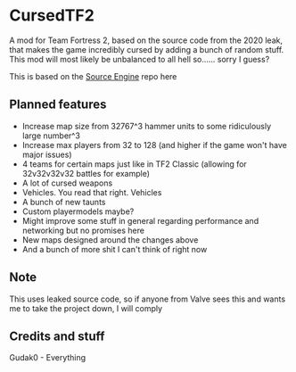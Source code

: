 # CursedTF2
A mod for Team Fortress 2, based on the source code from the 2020 leak, that makes the game incredibly cursed by adding a bunch of random stuff.
This mod will most likely be unbalanced to all hell so...... sorry I guess?

This is based on the [Source Engine](https://github.com/nillerusr/source-engine) repo here

## Planned features
- Increase map size from 32767^3 hammer units to some ridiculously large number^3
- Increase max players from 32 to 128 (and higher if the game won't have major issues)
- 4 teams for certain maps just like in TF2 Classic (allowing for 32v32v32v32 battles for example)
- A lot of cursed weapons
- Vehicles. You read that right. Vehicles
- A bunch of new taunts
- Custom playermodels maybe?
- Might improve some stuff in general regarding performance and networking but no promises here
- New maps designed around the changes above
- And a bunch of more shit I can't think of right now

## Note
This uses leaked source code, so if anyone from Valve sees this and wants me to take the project down, I will comply

## Credits and stuff
Gudak0 - Everything
